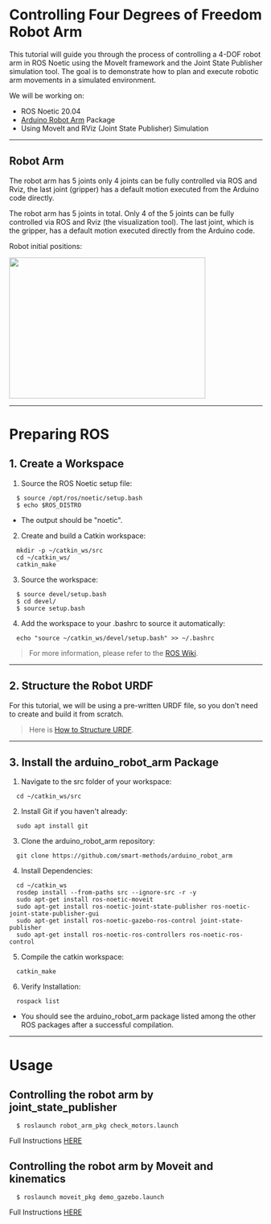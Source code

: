 # Controlling Four Degrees of Freedom Robot Arm 
This tutorial will guide you through the process of controlling a 4-DOF robot arm in ROS Noetic using the MoveIt framework and the Joint State Publisher simulation tool. The goal is to demonstrate how to plan and execute robotic arm movements in a simulated environment.

We will be working on:
  - ROS Noetic 20.04
  - [Arduino Robot Arm](https://github.com/smart-methods/arduino_robot_arm) Package
  - Using MoveIt and RViz (Joint State Publisher) Simulation


***

## Robot Arm
The robot arm has 5 joints only 4 joints can be fully controlled via ROS and Rviz, the last joint (gripper) has a default motion executed from the Arduino code directly.

The robot arm has 5 joints in total.
Only 4 of the 5 joints can be fully controlled via ROS and Rviz (the visualization tool).
The last joint, which is the gripper, has a default motion executed directly from the Arduino code.


Robot initial positions:

<img src="https://github.com/user-attachments/assets/52a06f9f-15c9-4fee-aa1f-b1694d5fbb9b" width="390" height="280">


***

# Preparing ROS

## 1. Create a Workspace

1. Source the ROS Noetic setup file:
```
  $ source /opt/ros/noetic/setup.bash
  $ echo $ROS_DISTRO
```
  - The output should be "noetic".
    
2. Create and build a Catkin workspace:
```
  mkdir -p ~/catkin_ws/src
  cd ~/catkin_ws/
  catkin_make
```

3. Source the workspace:
```
  $ source devel/setup.bash
  $ cd devel/
  $ source setup.bash
```

4. Add the workspace to your .bashrc to source it automatically:
```
  echo "source ~/catkin_ws/devel/setup.bash" >> ~/.bashrc
```

> For more information, please refer to the [ROS Wiki](http://wiki.ros.org/catkin/Tutorials/create_a_workspace).

***

## 2. Structure the Robot URDF
For this tutorial, we will be using a pre-written URDF file, so you don't need to create and build it from scratch.

> Here is [How to Structure URDF](https://github.com/alanoudmk/Controlling-4-DOF-Robot-Arm/blob/main/URDF.md).



***

## 3. Install the arduino_robot_arm Package

1. Navigate to the src folder of your workspace:
```
  cd ~/catkin_ws/src
```

2. Install Git if you haven't already:
```
  sudo apt install git
```

3. Clone the arduino_robot_arm repository:
```
  git clone https://github.com/smart-methods/arduino_robot_arm
```

4. Install Dependencies:
```
  cd ~/catkin_ws
  rosdep install --from-paths src --ignore-src -r -y
  sudo apt-get install ros-noetic-moveit
  sudo apt-get install ros-noetic-joint-state-publisher ros-noetic-joint-state-publisher-gui
  sudo apt-get install ros-noetic-gazebo-ros-control joint-state-publisher
  sudo apt-get install ros-noetic-ros-controllers ros-noetic-ros-control
```

5. Compile the catkin workspace:
```
  catkin_make
```

6. Verify Installation:
```
  rospack list
```

- You should see the arduino_robot_arm package listed among the other ROS packages after a successful compilation.





***
# Usage

## Controlling the robot arm by joint_state_publisher

```
  $ roslaunch robot_arm_pkg check_motors.launch
```

Full Instructions [HERE](https://github.com/alanoudmk/Controlling-4-DOF-Robot-Arm/blob/main/joint_state_publisher.md)

## Controlling the robot arm by Moveit and kinematics


```
  $ roslaunch moveit_pkg demo_gazebo.launch
```

Full Instructions [HERE](https://github.com/alanoudmk/Controlling-4-DOF-Robot-Arm/blob/main/MoveIt.md)
